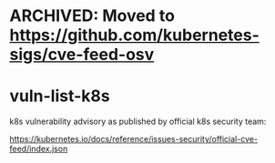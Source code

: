 # ARCHIVED: Moved to https://github.com/kubernetes-sigs/cve-feed-osv

# vuln-list-k8s
k8s vulnerability advisory as published by official k8s security team: 

https://kubernetes.io/docs/reference/issues-security/official-cve-feed/index.json
